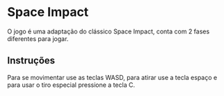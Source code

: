 
# Space Impact

O jogo é uma adaptação do clássico Space Impact, conta com 2 fases diferentes para jogar.
 

## Instruções

Para se movimentar use as teclas WASD, para atirar use a tecla espaço e para usar o tiro especial pressione a tecla C.



